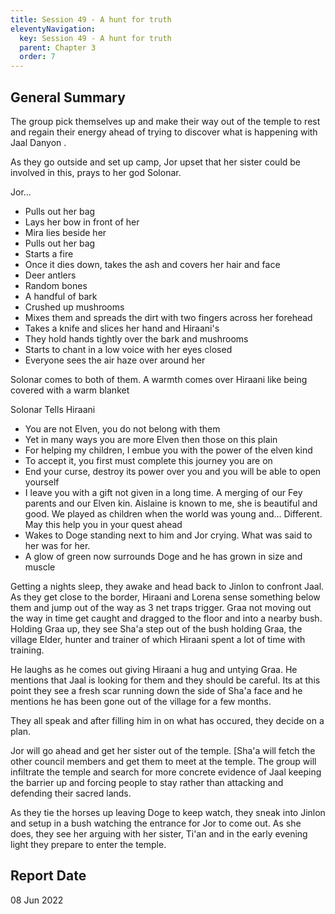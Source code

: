 ```yaml
---
title: Session 49 - A hunt for truth
eleventyNavigation:
  key: Session 49 - A hunt for truth
  parent: Chapter 3
  order: 7
---
```


## General Summary

The group pick themselves up and make their way out of the temple to rest and regain their energy ahead of trying to discover what is happening with Jaal Danyon .  

 As they go outside and set up camp, Jor upset that her sister could be involved in this, prays to her god Solonar.  

 Jor...

* Pulls out her bag
* Lays her bow in front of her
* Mira lies beside her
* Pulls out her bag
* Starts a fire
* Once it dies down, takes the ash and covers her hair and face
* Deer antlers
* Random bones
* A handful of bark
* Crushed up mushrooms
* Mixes them and spreads the dirt with two fingers across her forehead
* Takes a knife and slices her hand and Hiraani's
* They hold hands tightly over the bark and mushrooms
* Starts to chant in a low voice with her eyes closed
* Everyone sees the air haze over around her

 Solonar comes to both of them. A warmth comes over Hiraani like being covered with a warm blanket  

 Solonar Tells Hiraani

* You are not Elven, you do not belong with them
* Yet in many ways you are more Elven then those on this plain
* For helping my children, I embue you with the power of the elven kind
* To accept it, you first must complete this journey you are on
* End your curse, destroy its power over you and you will be able to open yourself
* I leave you with a gift not given in a long time. A merging of our Fey parents and our Elven kin. Aislaine is known to me, she is beautiful and good. We played as children when the world was young and... Different. May this help you in your quest ahead
* Wakes to Doge standing next to him and Jor crying. What was said to her was for her.
* A glow of green now surrounds Doge and he has grown in size and muscle

 Getting a nights sleep, they awake and head back to Jinlon to confront Jaal. As they get close to the border, Hiraani and Lorena sense something below them and jump out of the way as 3 net traps trigger. Graa not moving out the way in time get caught and dragged to the floor and into a nearby bush. Holding Graa up, they see Sha'a step out of the bush holding Graa, the village Elder, hunter and trainer of which Hiraani spent a lot of time with training.  

 He laughs as he comes out giving Hiraani a hug and untying Graa. He mentions that Jaal is looking for them and they should be careful. Its at this point they see a fresh scar running down the side of Sha'a face and he mentions he has been gone out of the village for a few months.  

 They all speak and after filling him in on what has occured, they decide on a plan.  

 Jor will go ahead and get her sister out of the temple. [Sha'a will fetch the other council members and get them to meet at the temple. The group will infiltrate the temple and search for more concrete evidence of Jaal keeping the barrier up and forcing people to stay rather than attacking and defending their sacred lands.  

 As they tie the horses up leaving Doge to keep watch, they sneak into Jinlon and setup in a bush watching the entrance for Jor to come out. As she does, they see her arguing with her sister, Ti'an and in the early evening light they prepare to enter the temple.

## Report Date

08 Jun 2022
